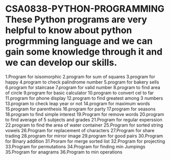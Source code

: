 # CSA0838-PYTHON-PROGRAMMING  These Python programs are very helpful to know about python progrmming language and we can gain some  knowledge through it and we can develop our skills.
1.Program for isisomorphic
2.program for sum of squares
3.program for happy
4.program to check palindrome number
5.program for bakery sells
6.program for staircase
7.program for valid number
8.program to find area of circle
9.program for basic calculator
10.program to convert cel to far
11.program for phone display
12.program to find greatest among 3 numbers
13.program to check leap year or not
14.program for maximum words
15.program for parenthesis
16.program for party
17.program for seasons
18.program to find simple interest
19.Program for remove words
20.program to find average of 5 subjects and grades
21.Program for regular experssion
22.program to find the area of water container
25.Program for sorted string vowels
26.Program for replacement of characters
27.Program for share trading
28.program for mirror image
29.program for good pairs
30.Program for Binary addition
31.Proram for merge sorted list
32.Program for projecting
33.Program for permutations
34.Program for finding min Jumpings
35.Program for anagrams
36.Program to min operations
